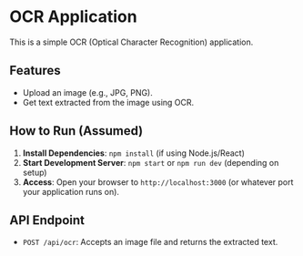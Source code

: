 # OCR Application

This is a simple OCR (Optical Character Recognition) application.

## Features

- Upload an image (e.g., JPG, PNG).
- Get text extracted from the image using OCR.

## How to Run (Assumed)

1.  **Install Dependencies**: `npm install` (if using Node.js/React)
2.  **Start Development Server**: `npm start` or `npm run dev` (depending on setup)
3.  **Access**: Open your browser to `http://localhost:3000` (or whatever port your application runs on).

## API Endpoint

- `POST /api/ocr`: Accepts an image file and returns the extracted text.